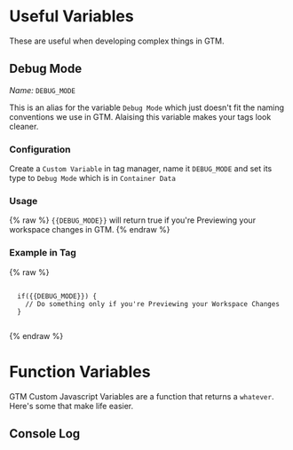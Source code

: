 # Useful Variables
These are useful when developing complex things in GTM.

## Debug Mode
*Name:* `DEBUG_MODE`

This is an alias for the variable `Debug Mode` which just doesn't fit the naming conventions we use in GTM. Alaising this variable makes your tags look cleaner.

### Configuration
Create a `Custom Variable` in tag manager, name it `DEBUG_MODE` and set its type to `Debug Mode` which is in `Container Data`

### Usage
{% raw %}
`{{DEBUG_MODE}}` will return true if you're Previewing your workspace changes in GTM.
{% endraw %}

### Example in Tag
{% raw %}
```

  if({{DEBUG_MODE}}) {
    // Do something only if you're Previewing your Workspace Changes
  }
 
```
{% endraw %}

# Function Variables
GTM Custom Javascript Variables are a function that returns a `whatever`.  
Here's some that make life easier.

## Console Log
